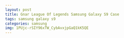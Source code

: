 ```yaml
---
layout: post
title: Gnar League Of Legends Samsung Galaxy S9 Case
tags: samsung galaxy s9
categories: samsung
img: 1PUjc-rSIY96xTW_CybAvxjpGaQ1kK5QE
---
```

